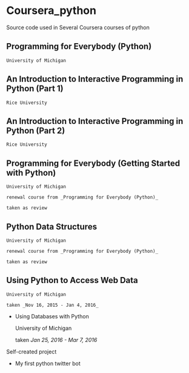 # Coursera_python

Source code used in Several Coursera courses of python

## Programming for Everybody (Python)

    University of Michigan

## An Introduction to Interactive Programming in Python (Part 1)

    Rice University

## An Introduction to Interactive Programming in Python (Part 2)

    Rice University
    
## Programming for Everybody (Getting Started with Python)
    
    University of Michigan
    
    renewal course from _Programming for Everybody (Python)_
    
    taken as review
    
## Python Data Structures

    University of Michigan
    
    renewal course from _Programming for Everybody (Python)_
    
    taken as review    

## Using Python to Access Web Data

    University of Michigan

    taken _Nov 16, 2015 - Jan 4, 2016_ 

* Using Databases with Python

    University of Michigan

    taken _Jan 25, 2016 - Mar 7, 2016_ 

Self-created project

* My first python twitter bot